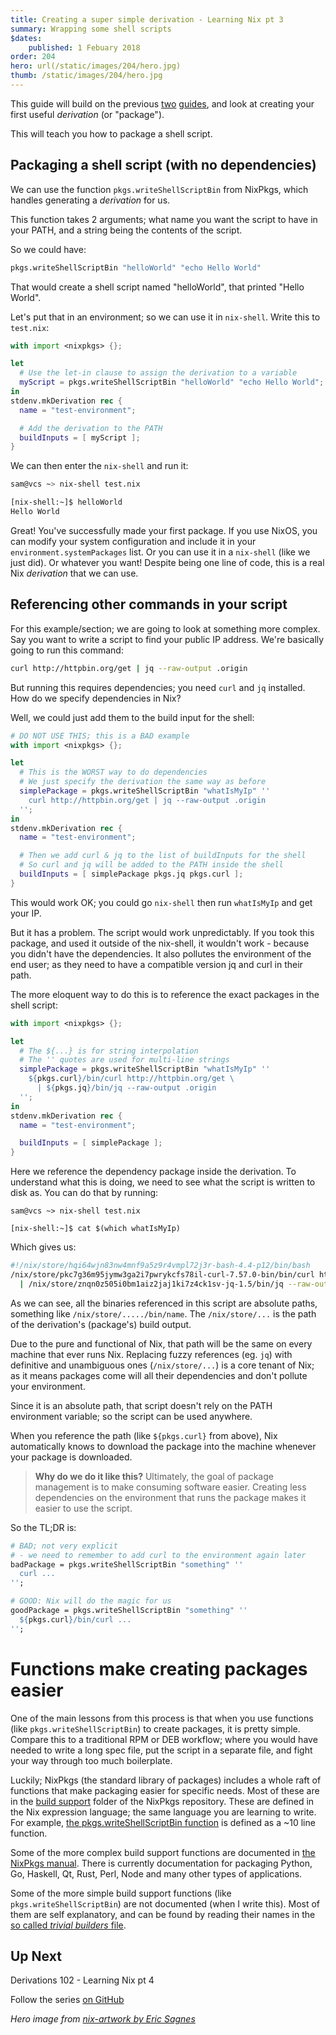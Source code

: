 ```yaml
---
title: Creating a super simple derivation - Learning Nix pt 3
summary: Wrapping some shell scripts
$dates:
    published: 1 Febuary 2018
order: 204
hero: url(/static/images/204/hero.jpg)
thumb: /static/images/204/hero.jpg
---
```



This guide will build on the previous [two](/blog/environments-with-nix-shell-learning-nix-pt-1/) [guides](/blog/so-variables-are-a-thing-learning-nix-pt-2/), and look at creating your first useful _derivation_ (or "package").

This will teach you how to package a shell script.

## Packaging a shell script (with no dependencies)

We can use the function `pkgs.writeShellScriptBin` from NixPkgs, which
handles generating a _derivation_ for us.

This function takes 2 arguments; what name you want the script to have in your PATH, and a string being the contents of the script.

So we could have:

```nix
pkgs.writeShellScriptBin "helloWorld" "echo Hello World"
```

That would create a shell script named "helloWorld", that printed "Hello World".

Let's put that in an environment; so we can use it in `nix-shell`.  Write this to
`test.nix`:

```nix
with import <nixpkgs> {};

let
  # Use the let-in clause to assign the derivation to a variable
  myScript = pkgs.writeShellScriptBin "helloWorld" "echo Hello World";
in
stdenv.mkDerivation rec {
  name = "test-environment";

  # Add the derivation to the PATH
  buildInputs = [ myScript ];
}
```

We can then enter the `nix-shell` and run it:

```sh
sam@vcs ~> nix-shell test.nix

[nix-shell:~]$ helloWorld
Hello World
```

Great!  You've successfully made your first package.  If you use NixOS, you can modify your system configuration and include it in your `environment.systemPackages` list.  Or you can use it in a `nix-shell` (like we just did).  Or whatever you want!  Despite being one line of code, this is a real Nix _derivation_ that we can use.

## Referencing other commands in your script

For this example/section; we are going to look at something more complex.  Say you want to write a script to find your public IP address.  We're basically going to run this command:

```sh
curl http://httpbin.org/get | jq --raw-output .origin
```

But running this requires dependencies; you need `curl` and `jq` installed.  How do we specify dependencies in Nix?

Well, we could just add them to the build input for the shell:

```nix
# DO NOT USE THIS; this is a BAD example
with import <nixpkgs> {};

let
  # This is the WORST way to do dependencies
  # We just specify the derivation the same way as before
  simplePackage = pkgs.writeShellScriptBin "whatIsMyIp" ''
    curl http://httpbin.org/get | jq --raw-output .origin
  '';
in
stdenv.mkDerivation rec {
  name = "test-environment";

  # Then we add curl & jq to the list of buildInputs for the shell
  # So curl and jq will be added to the PATH inside the shell
  buildInputs = [ simplePackage pkgs.jq pkgs.curl ];
}
```

This would work OK; you could go `nix-shell` then run `whatIsMyIp` and get your IP.

But it has a problem.  The script would work unpredictably.  If you took this package, and used it outside of the nix-shell, it wouldn't work - because you didn't have the dependencies.  It also pollutes the environment of the end user; as they need to have a compatible version jq and curl in their path.

The more eloquent way to do this is to reference the exact packages in the shell script:

```nix
with import <nixpkgs> {};

let
  # The ${...} is for string interpolation
  # The '' quotes are used for multi-line strings
  simplePackage = pkgs.writeShellScriptBin "whatIsMyIp" ''
    ${pkgs.curl}/bin/curl http://httpbin.org/get \
      | ${pkgs.jq}/bin/jq --raw-output .origin
  '';
in
stdenv.mkDerivation rec {
  name = "test-environment";

  buildInputs = [ simplePackage ];
}
```

Here we reference the dependency package inside the derivation.  To understand what this is doing, we need to see what the script is written to disk as.  You can do that by running:

```
sam@vcs ~> nix-shell test.nix

[nix-shell:~]$ cat $(which whatIsMyIp)
```

Which gives us:

```sh
#!/nix/store/hqi64wjn83nw4mnf9a5z9r4vmpl72j3r-bash-4.4-p12/bin/bash
/nix/store/pkc7g36m95jymw3ga2i7pwrykcfs78il-curl-7.57.0-bin/bin/curl http://httpbin.org/get \
  | /nix/store/znqn0z505i0bm1aiz2jaj1ki7z4ck1sv-jq-1.5/bin/jq --raw-output .origin
```

As we can see, all the binaries referenced in this script are absolute paths, something like `/nix/store/...../bin/name`.  The `/nix/store/...` is the path of the derivation's (package's) build output.

Due to the pure and functional of Nix, that path will be the same on every machine that ever runs Nix.  Replacing fuzzy references (eg. `jq`) with definitive and unambiguous ones (`/nix/store/...`) is a core tenant of Nix; as it means packages come will all their dependencies and don't pollute your environment.

Since it is an absolute path, that script doesn't rely on the PATH environment variable; so the script can be used anywhere.

When you reference the path (like `${pkgs.curl}` from above), Nix automatically knows to download the package into the machine whenever your package is downloaded.

> **Why do we do it like this?**  Ultimately, the goal of package management is to make consuming software easier.  Creating less dependencies on the environment that runs the package makes it easier to use the script.

So the TL;DR is:

```nix
# BAD; not very explicit
# - we need to remember to add curl to the environment again later
badPackage = pkgs.writeShellScriptBin "something" ''
  curl ...
'';

# GOOD: Nix will do the magic for us
goodPackage = pkgs.writeShellScriptBin "something" ''
  ${pkgs.curl}/bin/curl ...
'';
```

# Functions make creating packages easier

One of the main lessons from this process is that when you use functions (like `pkgs.writeShellScriptBin`) to create packages, it is pretty simple.  Compare this to a traditional RPM or DEB workflow; where you would have needed to write a long spec file, put the script in a separate file, and fight your way through too much boilerplate.

Luckily; NixPkgs (the standard library of packages) includes a whole raft of functions that make packaging easier for specific needs.  Most of these are in the [build support](https://github.com/NixOS/nixpkgs/tree/master/pkgs/build-support) folder of the NixPkgs repository.  These are defined in the Nix expression language; the same language you are learning to write.  For example, [the pkgs.writeShellScriptBin function](https://github.com/NixOS/nixpkgs/blob/master/pkgs/build-support/trivial-builders.nix#L61) is defined as a ~10 line function.

Some of the more complex build support functions are documented in [the NixPkgs manual](https://nixos.org/nixpkgs/manual/#chap-language-support).  There is currently documentation for packaging Python, Go, Haskell, Qt, Rust, Perl, Node and many other types of applications.

Some of the more simple build support functions (like `pkgs.writeShellScriptBin`) are not documented (when I write this).  Most of them are self explanatory, and can be found by reading their names in the [so called _trivial builders_ file](https://github.com/NixOS/nixpkgs/blob/master/pkgs/build-support/trivial-builders.nix).

## Up Next

Derivations 102 - Learning Nix pt 4

Follow the series [on GitHub](https://github.com/samdroid-apps/nix-articles)

*Hero image from [nix-artwork by Eric Sagnes](https://github.com/NixOS/nixos-artwork/blob/master/wallpapers/nix-wallpaper-mosaic-blue.png)*
